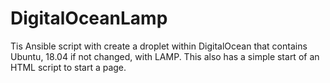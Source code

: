 # DigitalOceanLamp
Tis Ansible script with create a droplet within DigitalOcean that contains Ubuntu, 18.04 if not changed, with LAMP. This also has a simple start of an HTML script to start a page. 
